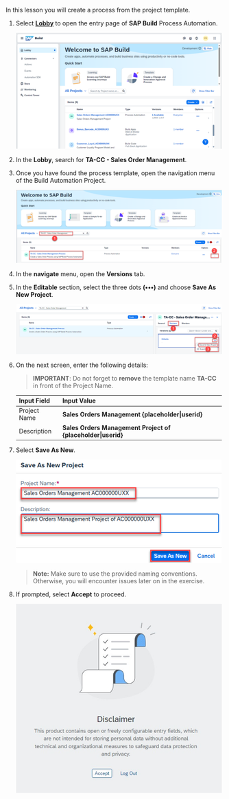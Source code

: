 In this lesson you will create a process from the project template.

1. Select **[Lobby]({link|buildlobby})** to open the entry page of **SAP Build** Process Automation.

   ![BuildLobby](./Images/410-1_Build_Lobby_Main.png)

2. In the **Lobby**, search for **TA-CC - Sales Order Management**. 

3. Once you have found the process template, open the navigation menu of the Build Automation Project.

   ![Lobby](./Images/410-1_Search-for-ProcessAutomation-Template.png)

4. In the **navigate** menu, open the **Versions** tab.

5. In the **Editable** section, select the three dots **(•••)** and choose **Save As New Project**.

   ![Lobby](./Images/410-1_SaveAsNew-Project.png)

6. On the next screen, enter the following details:

   > **IMPORTANT**: Do not forget to **remove** the template name **TA-CC** in front of the Project Name.

    | Input Field | Input Value    |
    | ----------- | -------------- |
    | Project Name   | **Sales Orders Management {placeholder\|userid}** |
    | Description    | **Sales Orders Management Project of {placeholder\|userid}**|

7. Select **Save As New**.

   ![Project information](./Images/410-1_Sales_Order_Management_Project.png)

   > **Note:** Make sure to use the provided naming conventions. Otherwise, you will encounter issues later on in the exercise.

8. If prompted, select **Accept** to proceed.

   ![Accept Disclaimer](./Images/410-1_Automation_Create-Process-004_Accept-Disclaimer.png)
